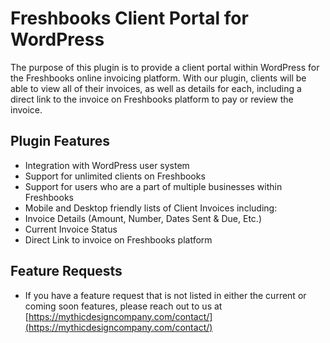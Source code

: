 # Freshbooks Client Portal for WordPress
The purpose of this plugin is to provide a client portal within WordPress for the Freshbooks online invoicing platform. With our plugin, clients will be able to view all of their invoices, as well as details for each, including a direct link to the invoice on Freshbooks platform to pay or review the invoice.

## Plugin Features
- Integration with WordPress user system
- Support for unlimited clients on Freshbooks
- Support for users who are a part of multiple businesses within Freshbooks
- Mobile and Desktop friendly lists of Client Invoices including:
 - Invoice Details (Amount, Number, Dates Sent & Due, Etc.)
 - Current Invoice Status
 - Direct Link to invoice on Freshbooks platform

## Feature Requests
- If you have a feature request that is not listed in either the current or coming soon features, please reach out to us at [https://mythicdesigncompany.com/contact/](https://mythicdesigncompany.com/contact/)